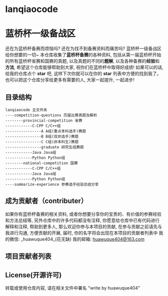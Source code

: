 # lanqiaocode
# 蓝桥杯一级备战区
还在为蓝桥杯备赛而烦恼吗? 还在为找不到备赛资料而痛苦吗? 蓝桥杯一级备战区给你想要的一切~
本仓库收集了**蓝桥杯备赛**的各种资料, 包括从第一届蓝桥杯开始的所有蓝桥杯省赛和国赛的真题, 以及真题的不同的**题解**, 以及各种备赛的**经验**和**方法**, 希望这个仓库能够帮助到大家, 祝你们在蓝桥杯中取得好成绩! 如果可以的话, 给我的仓库点个 **star** 吧, 这样下次你就可以在你的 **star** 列表中方便的找到我了。也可以把这个仓库分享给更多有需要的人, 大家一起提升, 一起进步!

## 目录结构
```
lanqiaocode 主文件夹
----competition-questions 历届比赛真题及解析
--------provincial-competition 省赛
------------C-CPP C/C++组
----------------A A组(重点本科选手)赛题
----------------B B组(双非选手)赛题
----------------C C组(非本科生)赛题
----------------graduate 研究生组赛题
------------Java Java组
------------Python Python组
--------national-competition 国赛
------------C-CPP C/C++组
------------Java Java组
------------Python Python组
----summarize-experience 参赛选手经验总结分享
```

## 成为贡献者（contributer）
如果你有蓝桥杯备赛的相关资料, 或者你想要分享你的宝贵的、有价值的参赛经验和方法总结等, 另外仓库中的许多代码都没有注释, 你愿意给仓库中已有代码进行解释和注释, 帮助到更多人, 那么欢迎你参与本项目的贡献, 在参与贡献之前请先与我进行沟通, 方便贡献的开展, 届时, 你的名字将会出现在本项目的贡献者列表中
我的微信: \_huawuque404\_(花无缺)
我的邮箱: huawuque404@163.com

## 项目贡献者列表

## License(开源许可)
转载或使用仓库内容, 请在相关文件中署名 "write by huawuque404"